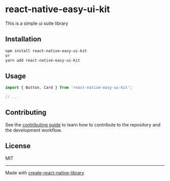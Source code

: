 # react-native-easy-ui-kit

This is a simple ui suite library

## Installation

```sh
npm install react-native-easy-ui-kit
or
yarn add react-native-easy-ui-kit
```

## Usage

```js
import { Button, Card } from 'react-native-easy-ui-kit';

// ...


```

## Contributing

See the [contributing guide](CONTRIBUTING.md) to learn how to contribute to the repository and the development workflow.

## License

MIT

---

Made with [create-react-native-library](https://github.com/callstack/react-native-builder-bob)
